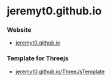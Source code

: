 # jeremyt0.github.io

### Website

- [jeremyt0.github.io](https://jeremyt0.github.io/)

### Template for Threejs

- [jeremyt0.github.io/ThreeJsTemplate](https://jeremyt0.github.io/ThreeJsTemplate)

